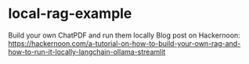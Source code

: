 # local-rag-example
Build your own ChatPDF and run them locally
Blog post on Hackernoon: https://hackernoon.com/a-tutorial-on-how-to-build-your-own-rag-and-how-to-run-it-locally-langchain-ollama-streamlit
